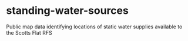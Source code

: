 # standing-water-sources
Public map data identifying locations of static water supplies available to the Scotts Flat RFS
